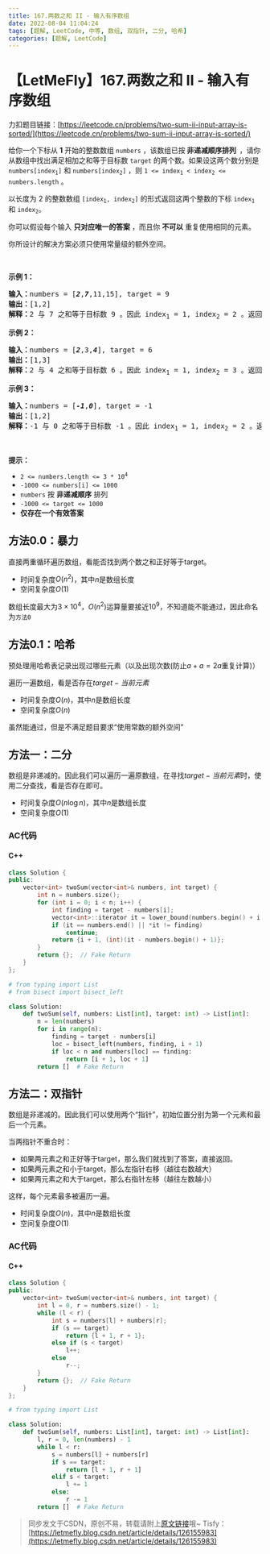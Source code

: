 ```yaml
---
title: 167.两数之和 II - 输入有序数组
date: 2022-08-04 11:04:24
tags: [题解, LeetCode, 中等, 数组, 双指针, 二分, 哈希]
categories: [题解, LeetCode]
---
```


# 【LetMeFly】167.两数之和 II - 输入有序数组

力扣题目链接：[https://leetcode.cn/problems/two-sum-ii-input-array-is-sorted/](https://leetcode.cn/problems/two-sum-ii-input-array-is-sorted/)

<p>给你一个下标从 <strong>1</strong> 开始的整数数组&nbsp;<code>numbers</code> ，该数组已按<strong><em> </em>非递减顺序排列&nbsp; </strong>，请你从数组中找出满足相加之和等于目标数&nbsp;<code>target</code> 的两个数。如果设这两个数分别是 <code>numbers[index<sub>1</sub>]</code> 和 <code>numbers[index<sub>2</sub>]</code> ，则 <code>1 &lt;= index<sub>1</sub> &lt; index<sub>2</sub> &lt;= numbers.length</code> 。</p>

<p>以长度为 2 的整数数组 <code>[index<sub>1</sub>, index<sub>2</sub>]</code> 的形式返回这两个整数的下标 <code>index<sub>1</sub></code><em> </em>和<em> </em><code>index<sub>2</sub></code>。</p>

<p>你可以假设每个输入 <strong>只对应唯一的答案</strong> ，而且你 <strong>不可以</strong> 重复使用相同的元素。</p>

<p>你所设计的解决方案必须只使用常量级的额外空间。</p>
&nbsp;

<p><strong>示例 1：</strong></p>

<pre>
<strong>输入：</strong>numbers = [<strong><em>2</em></strong>,<strong><em>7</em></strong>,11,15], target = 9
<strong>输出：</strong>[1,2]
<strong>解释：</strong>2 与 7 之和等于目标数 9 。因此 index<sub>1</sub> = 1, index<sub>2</sub> = 2 。返回 [1, 2] 。</pre>

<p><strong>示例 2：</strong></p>

<pre>
<strong>输入：</strong>numbers = [<strong><em>2</em></strong>,3,<strong><em>4</em></strong>], target = 6
<strong>输出：</strong>[1,3]
<strong>解释：</strong>2 与 4 之和等于目标数 6 。因此 index<sub>1</sub> = 1, index<sub>2</sub> = 3 。返回 [1, 3] 。</pre>

<p><strong>示例 3：</strong></p>

<pre>
<strong>输入：</strong>numbers = [<strong><em>-1</em></strong>,<strong><em>0</em></strong>], target = -1
<strong>输出：</strong>[1,2]
<strong>解释：</strong>-1 与 0 之和等于目标数 -1 。因此 index<sub>1</sub> = 1, index<sub>2</sub> = 2 。返回 [1, 2] 。
</pre>

<p>&nbsp;</p>

<p><strong>提示：</strong></p>

<ul>
	<li><code>2 &lt;= numbers.length &lt;= 3 * 10<sup>4</sup></code></li>
	<li><code>-1000 &lt;= numbers[i] &lt;= 1000</code></li>
	<li><code>numbers</code> 按 <strong>非递减顺序</strong> 排列</li>
	<li><code>-1000 &lt;= target &lt;= 1000</code></li>
	<li><strong>仅存在一个有效答案</strong></li>
</ul>


## 方法0.0：暴力

直接两重循环遍历数组，看能否找到两个数之和正好等于target。

+ 时间复杂度$O(n^2)$，其中$n$是数组长度
+ 空间复杂度$O(1)$

数组长度最大为$3\times 10^4$，$O(n^2)$运算量要接近$10^9$，不知道能不能通过，因此命名为```方法0```

## 方法0.1：哈希

预处理用哈希表记录出现过哪些元素（以及出现次数(防止$a+a=2a$重复计算)）

遍历一遍数组，看是否存在$target-当前元素$

+ 时间复杂度$O(n)$，其中$n$是数组长度
+ 空间复杂度$O(n)$

虽然能通过，但是不满足题目要求“使用常数的额外空间”

    
## 方法一：二分

数组是非递减的。因此我们可以遍历一遍原数组，在寻找$target - 当前元素$时，使用二分查找，看是否存在即可。

+ 时间复杂度$O(n\log n)$，其中$n$是数组长度
+ 空间复杂度$O(1)$

### AC代码

#### C++

```cpp
class Solution {
public:
    vector<int> twoSum(vector<int>& numbers, int target) {
        int n = numbers.size();
        for (int i = 0; i < n; i++) {
            int finding = target - numbers[i];
            vector<int>::iterator it = lower_bound(numbers.begin() + i + 1, numbers.end(), finding);
            if (it == numbers.end() || *it != finding)
                continue;
            return {i + 1, (int)(it - numbers.begin() + 1)};
        }
        return {};  // Fake Return
    }
};
```

```python
# from typing import List
# from bisect import bisect_left

class Solution:
    def twoSum(self, numbers: List[int], target: int) -> List[int]:
        n = len(numbers)
        for i in range(n):
            finding = target - numbers[i]
            loc = bisect_left(numbers, finding, i + 1)
            if loc < n and numbers[loc] == finding:
                return [i + 1, loc + 1]
        return []  # Fake Return
```

## 方法二：双指针

数组是非递减的。因此我们可以使用两个“指针”，初始位置分别为第一个元素和最后一个元素。

当两指针不重合时：

+ 如果两元素之和正好等于target，那么我们就找到了答案，直接返回。
+ 如果两元素之和小于target，那么左指针右移（越往右数越大）
+ 如果两元素之和大于target，那么右指针左移（越往左数越小）

这样，每个元素最多被遍历一遍。

+ 时间复杂度$O(n)$，其中$n$是数组长度
+ 空间复杂度$O(1)$

### AC代码

#### C++

```cpp
class Solution {
public:
    vector<int> twoSum(vector<int>& numbers, int target) {
        int l = 0, r = numbers.size() - 1;
        while (l < r) {
            int s = numbers[l] + numbers[r];
            if (s == target)
                return {l + 1, r + 1};
            else if (s < target)
                l++;
            else
                r--;
        }
        return {};  // Fake Return
    }
};
```

```python
# from typing import List

class Solution:
    def twoSum(self, numbers: List[int], target: int) -> List[int]:
        l, r = 0, len(numbers) - 1
        while l < r:
            s = numbers[l] + numbers[r]
            if s == target:
                return [l + 1, r + 1]
            elif s < target:
                l += 1
            else:
                r -= 1
        return []  # Fake Return
```

> 同步发文于CSDN，原创不易，转载请附上[原文链接](https://blog.letmefly.xyz/2022/08/04/LeetCode%200167.%E4%B8%A4%E6%95%B0%E4%B9%8B%E5%92%8CII-%E8%BE%93%E5%85%A5%E6%9C%89%E5%BA%8F%E6%95%B0%E7%BB%84/)哦~
> Tisfy：[https://letmefly.blog.csdn.net/article/details/126155983](https://letmefly.blog.csdn.net/article/details/126155983)
